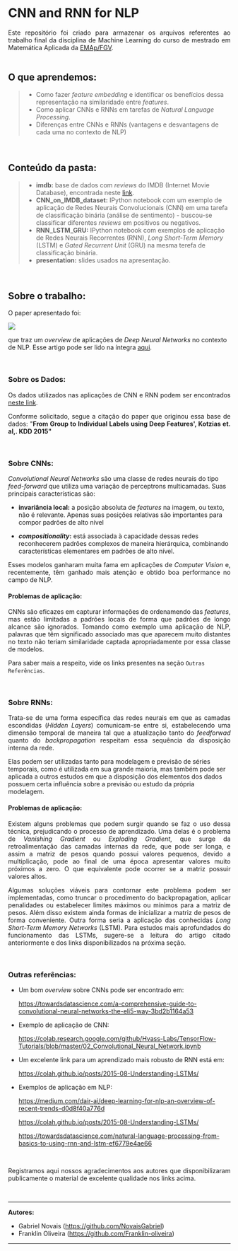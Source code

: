 # CNN and RNN for NLP

<div style="text-align: justify"> Este repositório foi criado para armazenar os arquivos referentes ao trabalho final da disciplina de Machine Learning do curso de mestrado em Matemática Aplicada da 
	<a href="https://emap.fgv.br/mestrado/modelagem-matematica">EMAp/FGV</a>.  
</div>

<br>

## O que aprendemos:

> - Como fazer _feature embedding_ e identificar os benefícios dessa representação na similaridade entre _features_.
> - Como aplicar CNNs e RNNs em tarefas de _Natural Language Processing_.
> - Diferenças entre CNNs e RNNs (vantagens e desvantagens de cada uma no contexto de NLP)

<br>

## Conteúdo da pasta:

> - **imdb:** base de dados com _reviews_ do IMDB (Internet Movie Database), encontrada neste [link](https://archive.ics.uci.edu/ml/datasets/Sentiment+Labelled+Sentences). 
> - **CNN_on_IMDB_dataset:** IPython notebook com um exemplo de aplicação de Redes Neurais Convolucionais (CNN) em uma tarefa de classificação binária (análise de sentimento) - buscou-se classificar diferentes _reviews_ em positivos ou negativos.  
> - **RNN_LSTM_GRU:** IPython notebook com exemplos de aplicação de Redes Neurais Recorrentes (RNN), _Long Short-Term Memory_ (LSTM) e _Gated Recurrent Unit_ (GRU) na mesma terefa de classificação binária. 
> - **presentation:** slides usados na apresentação. 

<br>

## Sobre o trabalho: 

O paper apresentado foi: 

![](.img/paper.png)

que traz um _overview_ de aplicações de _Deep Neural Networks_ no contexto de NLP. Esse artigo pode ser lido na íntegra [aqui](https://arxiv.org/pdf/1808.09772.pdf). 

<br>

### Sobre os Dados: 

<p align="justify">Os dados utilizados nas aplicações de CNN e RNN podem ser encontrados <a href="https://archive.ics.uci.edu/ml/datasets/Sentiment+Labelled+Sentences">neste link</a>. </p>

<p align="justify">Conforme solicitado, segue a citação do paper que originou essa base de dados: "<b>From Group to Individual Labels using Deep Features', Kotzias et. al,. KDD 2015"</b></p>

<br>

### Sobre CNNs:
<p align="justify">

<i>Convolutional Neural Networks</i> são uma classe de redes neurais do tipo <i>feed-forward</i> que utiliza uma variação de perceptrons multicamadas. Suas principais características são:
</p>

- **invariância local:** a posição absoluta de _features_ na imagem, ou texto, não é relevante. Apenas suas posições relativas são importantes para compor padrões de alto nível

- **_compositionality_:** está associada à capacidade dessas redes reconhecerem padrões complexos de maneira hierárquica, combinando características elementares em padrões de alto nível. 

<p align="justify">
Esses modelos ganharam muita fama em aplicações de <i>Computer Vision</i> e, recentemente, têm ganhado mais atenção e obtido boa performance no campo de NLP.

</p>

#### Problemas de aplicação:

<p align="justify">CNNs são eficazes em capturar informações de ordenamendo das <i>features</i>, mas estão limitadas a padrões locais de forma que padrões de longo alcance são ignorados. Tomando como exemplo uma aplicação de NLP, palavras que têm significado associado mas que aparecem muito distantes no texto não teriam similaridade captada apropriadamente por essa classe de modelos.

Para saber mais a respeito, vide os links presentes na seção `Outras Referências`. </p>

<br>

### Sobre RNNs:

<p align="justify">Trata-se de uma forma específica das redes neurais em que as camadas escondidas (<i>Hidden Layers</i>)
    comunicam-se entre si, estabelecendo uma dimensão temporal de maneira tal que a atualização tanto do <i>feedforwad</i> quanto 
do <i>backpropagation</i> respeitam essa sequência da disposição interna da rede. 

Elas podem ser utilizadas tanto para 
modelagem e previsão de séries temporais, como é utilizada em sua grande maioria, mas também pode ser
aplicada a outros estudos em que a disposição dos elementos dos dados possuem certa influência sobre a previsão ou estudo da própria modelagem. </p>

#### Problemas de aplicação: 

<p align="justify">Existem alguns problemas que podem surgir quando se faz o uso dessa técnica, prejudicando o processo de 
    aprendizado. Uma delas é o problema de <i>Vanishing Gradient</i> ou <i>Exploding Gradient</i>, que surge da retroalimentação das camadas 
    internas da rede, que pode ser longa, e assim a matriz de pesos quando possui valores pequenos, devido a multiplicação, pode
    ao final de uma época apresentar valores muito próximos a zero. O que equivalente pode ocorrer se a matriz possuir valores altos.
</p>
<p align="justify">Algumas soluções viáveis para contornar este problema podem ser implementadas, como truncar o procedimento do backpropagation, aplicar penalidades ou estabelecer limites máximos ou mínimos para 
    a matriz de pesos. Além disso existem ainda formas de inicializar a matriz de pesos de forma conveniente. Outra forma seria a aplicação das conhecidas <i>Long Short-Term Memory Networks</i> (LSTM). Para estudos mais aprofundados do funcionamento das LSTMs, sugere-se a leitura do artigo citado anteriormente e dos links disponibilizados na próxima seção.
</p>

<br>

### Outras referências: 

- Um bom _overview_ sobre CNNs pode ser encontrado em:
	<p align="justify"><a href="https://towardsdatascience.com/a-comprehensive-guide-to-convolutional-neural-networks-the-eli5-way-3bd2b1164a53"> https://towardsdatascience.com/a-comprehensive-guide-to-convolutional-neural-networks-the-eli5-way-3bd2b1164a53</a></p>

- Exemplo de aplicação de CNN: 
	<p align="justify"><a href="https://colab.research.google.com/github/Hvass-Labs/TensorFlow-Tutorials/blob/master/02_Convolutional_Neural_Network.ipynb"> https://colab.research.google.com/github/Hvass-Labs/TensorFlow-Tutorials/blob/master/02_Convolutional_Neural_Network.ipynb</a></p>

- Um excelente link para um aprendizado mais robusto de RNN está em: 
	<p align="justify"><a href="https://colah.github.io/posts/2015-08-Understanding-LSTMs/"> https://colah.github.io/posts/2015-08-Understanding-LSTMs/</a></p>

- Exemplos de aplicação em NLP:
	<p align="justify"><a href="https://medium.com/dair-ai/deep-learning-for-nlp-an-overview-of-recent-trends-d0d8f40a776d"> https://medium.com/dair-ai/deep-learning-for-nlp-an-overview-of-recent-trends-d0d8f40a776d</a></p>
	<p align="justify"><a href="https://colah.github.io/posts/2015-08-Understanding-LSTMs/"> https://colah.github.io/posts/2015-08-Understanding-LSTMs/</a></p>
	<p align="justify"><a href="https://towardsdatascience.com/natural-language-processing-from-basics-to-using-rnn-and-lstm-ef6779e4ae66">https://towardsdatascience.com/natural-language-processing-from-basics-to-using-rnn-and-lstm-ef6779e4ae66</a></p>

<br>

<p align="justify">Registramos aqui nossos agradecimentos aos autores que disponibilizaram publicamente o material de excelente qualidade nos links acima.</p>    

<br>

---

**Autores:** 

- Gabriel Novais (https://github.com/NovaisGabriel)
- Franklin Oliveira (https://github.com/Franklin-oliveira)

---